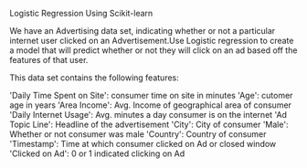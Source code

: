 Logistic Regression Using Scikit-learn

We have an Advertising data set, indicating whether or not a particular internet user clicked on an Advertisement.Use Logistic regression to create a model that will predict whether or not they will click on an ad based off the features of that user.

This data set contains the following features:

'Daily Time Spent on Site': consumer time on site in minutes
'Age': cutomer age in years
'Area Income': Avg. Income of geographical area of consumer
'Daily Internet Usage': Avg. minutes a day consumer is on the internet
'Ad Topic Line': Headline of the advertisement
'City': City of consumer
'Male': Whether or not consumer was male
'Country': Country of consumer
'Timestamp': Time at which consumer clicked on Ad or closed window
'Clicked on Ad': 0 or 1 indicated clicking on Ad
